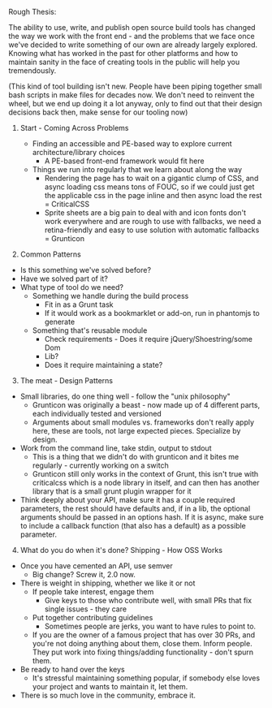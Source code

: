 Rough Thesis:

The ability to use, write, and publish open source build tools has
changed the way we work with the  front end - and the problems that we
face once we've decided to write something of our own are already
largely explored. Knowing what has worked in the past for other
platforms and how to maintain sanity in the face of creating tools in
the public will help you tremendously.

(This kind of tool building isn't new. People have been piping together
small bash scripts in make files for decades now. We don't need to
reinvent the wheel, but we end up doing it a lot anyway, only to find
out that their design decisions back then, make sense for our tooling
now)


1. Start - Coming Across Problems
   * Finding an accessible and PE-based way to explore current
architecture/library choices
      * A PE-based front-end framework would fit here
   * Things we run into regularly that we learn about along the way
      * Rendering the page has to wait on a gigantic clump of CSS,
and async loading css means tons of FOUC, so if we could just get the
applicable css in the page inline and then async load the rest =
CriticalCSS
      * Sprite sheets are a big pain to deal with and icon fonts
don't work everywhere and are rough to use with fallbacks, we need a
retina-friendly and easy to use solution with automatic fallbacks =
Grunticon

2. Common Patterns
  * Is this something we've solved before?
  * Have we solved part of it?
  * What type of tool do we need?
    * Something we handle during the build process
      * Fit in as a Grunt task
      * If it would work as a bookmarklet or add-on, run in
phantomjs to generate
    * Something that's reusable module
      * Check requirements - Does it require jQuery/Shoestring/some Dom
      * Lib?
      * Does it require maintaining a state?

3. The meat - Design Patterns
  * Small libraries, do one thing well - follow the "unix philosophy"
    * Grunticon was originally a beast - now made up of 4
different parts, each individually tested and versioned
    * Arguments about small modules vs. frameworks don't really
apply here, these are tools, not large expected pieces. Specialize by
design.
  * Work from the command line, take stdin, output to stdout
    * This is a thing that we didn't do with grunticon and it
bites me regularly - currently working on a switch
    * Grunticon still only works in the context of Grunt, this
isn't true with criticalcss which is a node library in itself, and can
then has another library that is a small grunt plugin wrapper for it
  * Think deeply about your API, make sure it has a couple required
parameters, the rest should have defaults and, if in a lib, the
optional arguments should be passed in an options hash. If it is
async, make sure to include a callback function (that also has a
default) as a possible parameter.

4. What do you do when it's done? Shipping - How OSS Works
  * Once you have cemented an API, use semver
    * Big change? Screw it, 2.0 now.
  * There is weight in shipping, whether we like it or not
    * If people take interest, engage them
      * Give keys to those who contribute well, with small PRs
that fix single issues - they care
    * Put together contributing guidelines
      * Sometimes people are jerks, you want to have rules to point to.
    * If you are the owner of a famous project that has over 30
PRs, and you're not doing anything about them, close them. Inform
people. They put work into fixing things/adding functionality - don't
spurn them.
  * Be ready to hand over the keys
    * It's stressful maintaining something popular, if somebody
else loves your project and wants to maintain it, let them.
  * There is so much love in the community, embrace it.
